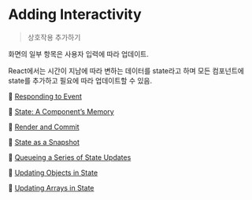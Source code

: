 # Adding Interactivity

> 상호작용 추가하기

화면의 일부 항목은 사용자 입력에 따라 업데이트.

React에서는 시간이 지남에 따라 변하는 데이터를 state라고 하며 모든 컴포넌트에 state를 추가하고 필요에 따라 업데이트할 수 있음.

📄 [Responding to Event](./001-리액트%20Responding%20to%20Event.md)

📄 [State: A Component’s Memory](./002-리액트%20State%20A%20Component’s%20Memory.md)

📄 [Render and Commit](./003-리액트%20Render%20and%20Commit.md)

📄 [State as a Snapshot](./004-리액트%20State%20as%20a%20Snapshot.md)

📄 [Queueing a Series of State Updates](./005-리액트%20Queueing%20a%20Series%20of%20State%20Updates.md)

📄 [Updating Objects in State](./006-리액트%20Updating%20Objects%20in%20State.md)

📄 [Updating Arrays in State](./007-리액트%20Updating%20Arrays%20in%20State.md)
